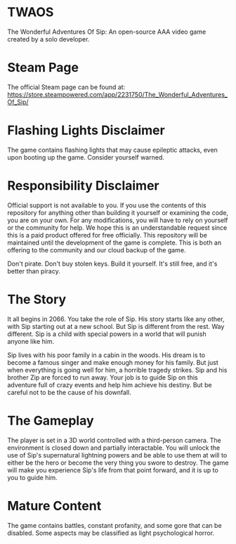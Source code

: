 # TWAOS
The Wonderful Adventures Of Sip:
An open-source AAA video game created by a solo developer.

# Steam Page
The official Steam page can be found at:
https://store.steampowered.com/app/2231750/The_Wonderful_Adventures_Of_Sip/

# Flashing Lights Disclaimer
The game contains flashing lights that may cause epileptic attacks, even upon booting up the game. Consider yourself warned.

# Responsibility Disclaimer
Official support is not available to you. If you use the contents of this repository for anything other than building it yourself or examining the code, you are on your own. For any modifications, you will have to rely on yourself or the community for help. We hope this is an understandable request since this is a paid product offered for free officially. This repository will be maintained until the development of the game is complete. This is both an offering to the community and our cloud backup of the game.

Don't pirate. Don't buy stolen keys. Build it yourself. It's still free, and it's better than piracy.

# The Story
It all begins in 2066. You take the role of Sip. His story starts like any other, with Sip starting out at a new school. But Sip is different from the rest. Way different. Sip is a child with special powers in a world that will punish anyone like him.

Sip lives with his poor family in a cabin in the woods. His dream is to become a famous singer and make enough money for his family. But just when everything is going well for him, a horrible tragedy strikes. Sip and his brother Zip are forced to run away. Your job is to guide Sip on this adventure full of crazy events and help him achieve his destiny. But be careful not to be the cause of his downfall.

# The Gameplay
The player is set in a 3D world controlled with a third-person camera. The environment is closed down and partially interactable. You will unlock the use of Sip's supernatural lightning powers and be able to use them at will to either be the hero or become the very thing you swore to destroy. The game will make you experience Sip's life from that point forward, and it is up to you to guide him.

# Mature Content
The game contains battles, constant profanity, and some gore that can be disabled. Some aspects may be classified as light psychological horror.
